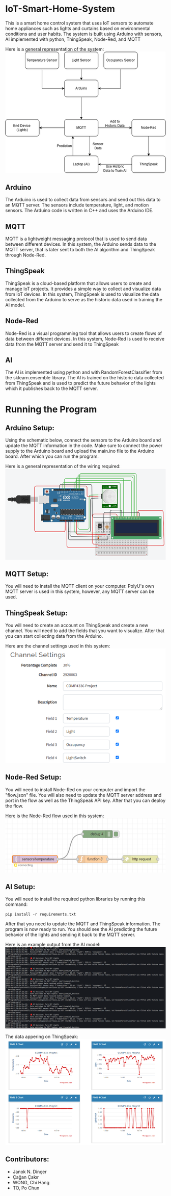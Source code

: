 # IoT-Smart-Home-System

This is a smart home control system that uses IoT sensors to automate home appliances such as lights and curtains based on environmental conditions and user habits. The system is built using Arduino with sensors, AI implemented with python, ThingSpeak, Node-Red, and MQTT

Here is a general representation of the system:
![System Diagram](Diagram.png)

## Arduino
The Arduino is used to collect data from sensors and send out this data to an MQTT server. The sensors include temperature, light, and motion sensors. The Arduino code is written in C++ and uses the Arduino IDE.

## MQTT
MQTT is a lightweight messaging protocol that is used to send data between different devices. In this system, the Arduino sends data to the MQTT server, that is later sent to both the AI algorithm and ThingSpeak through Node-Red.

## ThingSpeak
ThingSpeak is a cloud-based platform that allows users to create and manage IoT projects. It provides a simple way to collect and visualize data from IoT devices. In this system, ThingSpeak is used to visualize the data collected from the Arduino to serve as the historic data used in training the AI model.


## Node-Red
Node-Red is a visual programming tool that allows users to create flows of data between different devices. In this system, Node-Red is used to receive data from the MQTT server and send it to ThingSpeak


## AI
The AI is implemented using python and with RandomForestClassifier from the sklearn.ensemble library. The AI is trained on the historic data collected from ThingSpeak and is used to predict the future behavior of the lights which it publishes back to the MQTT server.


# Running the Program
## Arduino Setup:
Using the schematic below, connect the sensors to the Arduino board and update the MQTT information in the code. Make sure to connect the power supply to the Arduino board and upload the main.ino file to the Arduino board. After which you can run the program. 

Here is a general representation of the wiring required:
![Wiring Diagram](Tinkercad%20Schematic.png)

## MQTT Setup:
You will need to install the MQTT client on your computer. PolyU's own MQTT server is used in this system, however, any MQTT server can be used. 

## ThingSpeak Setup:
You will need to create an account on ThingSpeak and create a new channel. You will need to add the fields that you want to visualize. After that you can start collecting data from the Arduino.

Here are the channel settings used in this system:
![ThingSpeak Channel Settings](<ThingSpeak Settings.png>)

## Node-Red Setup:
You will need to install Node-Red on your computer and import the "flow.json" file. You will also need to update the MQTT server address and port in the flow as well as the ThingSpeak API key. After that you can deploy the flow.

Here is the Node-Red flow used in this system:
![Node-Red Flow](<Node-Red.png>)

## AI Setup:
You will need to install the required python libraries by running this command:
```
pip install -r requirements.txt
```
After that you need to update the MQTT and ThingSpeak information. The program is now ready to run. You should see the AI predicting the future behavior of the lights and sending it back to the MQTT server. 

Here is an example output from the AI model:
![alt text](<Python Output.png>)

The data appering on ThingSpeak:
![alt text](<ThingSpeak Visualizations.png>)

## Contributors:
- Janok N. Dinçer
- Çağan Çakır
- WONG, Chi Hang
- TO, Po Chun